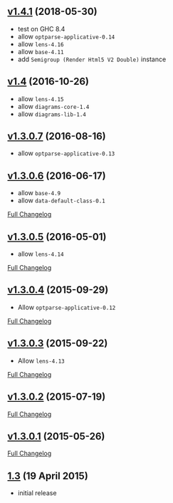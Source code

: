 ## [v1.4.1](https://github.com/diagrams/diagrams-html5/tree/v1.4.1) (2018-05-30)

- test on GHC 8.4
- allow `optparse-applicative-0.14`
- allow `lens-4.16`
- allow `base-4.11`
- add `Semigroup (Render Html5 V2 Double)` instance

## [v1.4](https://github.com/diagrams/diagrams-html5/tree/v1.4) (2016-10-26)

- allow `lens-4.15`
- allow `diagrams-core-1.4`
- allow `diagrams-lib-1.4`

## [v1.3.0.7](https://github.com/diagrams/diagrams-html5/tree/v1.3.0.7) (2016-08-16)

- allow `optparse-applicative-0.13`

## [v1.3.0.6](https://github.com/diagrams/diagrams-html5/tree/v1.3.0.6) (2016-06-17)

- allow `base-4.9`
- allow `data-default-class-0.1`

[Full Changelog](https://github.com/diagrams/diagrams-html5/compare/v1.3.0.5...v1.3.0.6)

## [v1.3.0.5](https://github.com/diagrams/diagrams-html5/tree/v1.3.0.5) (2016-05-01)

- allow `lens-4.14`

[Full Changelog](https://github.com/diagrams/diagrams-html5/compare/v1.3.0.4...v1.3.0.5)

## [v1.3.0.4](https://github.com/diagrams/diagrams-html5/tree/v1.3.0.4) (2015-09-29)

- Allow `optparse-applicative-0.12`

[Full Changelog](https://github.com/diagrams/diagrams-html5/compare/v1.3.0.3...v1.3.0.4)

## [v1.3.0.3](https://github.com/diagrams/diagrams-html5/tree/v1.3.0.3) (2015-09-22)

- Allow `lens-4.13`

[Full Changelog](https://github.com/diagrams/diagrams-html5/compare/v1.3.0.2...v1.3.0.3)

## [v1.3.0.2](https://github.com/diagrams/diagrams-html5/tree/v1.3.0.2) (2015-07-19)

[Full Changelog](https://github.com/diagrams/diagrams-html5/compare/v1.3.0.1...v1.3.0.2)

## [v1.3.0.1](https://github.com/diagrams/diagrams-html5/tree/v1.3.0.1) (2015-05-26)

[Full Changelog](https://github.com/diagrams/diagrams-html5/compare/v1.3...v1.3.0.1)

## [1.3](http://github.com/diagrams/diagrams-html5/tree/v1.3) (19 April 2015)

- initial release
